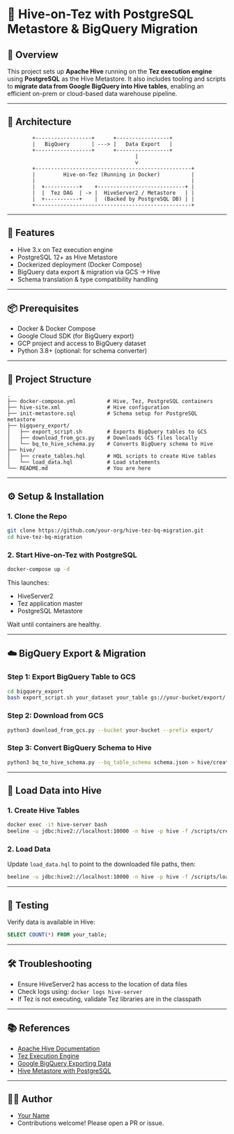 # 🐘 Hive-on-Tez with PostgreSQL Metastore & BigQuery Migration

## 📘 Overview

This project sets up **Apache Hive** running on the **Tez execution engine** using **PostgreSQL** as the Hive Metastore. It also includes tooling and scripts to **migrate data from Google BigQuery into Hive tables**, enabling an efficient on-prem or cloud-based data warehouse pipeline.

---

## 🧱 Architecture

```
        +------------------+      +-----------------+
        |   BigQuery       | ---> |   Data Export   |
        +------------------+      +-----------------+
                                         |
                                         v
        +--------------------------------------------------+
        |         Hive-on-Tez (Running in Docker)          |
        |                                                  |
        |  +-----------+    +----------------------------+ |
        |  |  Tez DAG  | -> |  HiveServer2 / Metastore   | |
        |  +-----------+    |  (Backed by PostgreSQL DB) | |
        +--------------------------------------------------+
```

---

## 🚀 Features

- Hive 3.x on Tez execution engine
- PostgreSQL 12+ as Hive Metastore
- Dockerized deployment (Docker Compose)
- BigQuery data export & migration via GCS → Hive
- Schema translation & type compatibility handling

---

## 📦 Prerequisites

- Docker & Docker Compose
- Google Cloud SDK (for BigQuery export)
- GCP project and access to BigQuery dataset
- Python 3.8+ (optional: for schema converter)

---

## 📁 Project Structure

```
.
├── docker-compose.yml          # Hive, Tez, PostgreSQL containers
├── hive-site.xml               # Hive configuration
├── init-metastore.sql          # Schema setup for PostgreSQL metastore
├── bigquery_export/
│   ├── export_script.sh        # Exports BigQuery tables to GCS
│   ├── download_from_gcs.py    # Downloads GCS files locally
│   └── bq_to_hive_schema.py    # Converts BigQuery schema to Hive
├── hive/
│   ├── create_tables.hql       # HQL scripts to create Hive tables
│   └── load_data.hql           # Load statements
└── README.md                   # You are here
```

---

## ⚙️ Setup & Installation

### 1. Clone the Repo

```bash
git clone https://github.com/your-org/hive-tez-bq-migration.git
cd hive-tez-bq-migration
```

### 2. Start Hive-on-Tez with PostgreSQL

```bash
docker-compose up -d
```

This launches:

- HiveServer2
- Tez application master
- PostgreSQL Metastore

Wait until containers are healthy.

---

## ☁️ BigQuery Export & Migration

### Step 1: Export BigQuery Table to GCS

```bash
cd bigquery_export
bash export_script.sh your_dataset your_table gs://your-bucket/export/
```

### Step 2: Download from GCS

```bash
python3 download_from_gcs.py --bucket your-bucket --prefix export/
```

### Step 3: Convert BigQuery Schema to Hive

```bash
python3 bq_to_hive_schema.py --bq_table_schema schema.json > hive/create_tables.hql
```

---

## 🐝 Load Data into Hive

### 1. Create Hive Tables

```bash
docker exec -it hive-server bash
beeline -u jdbc:hive2://localhost:10000 -n hive -p hive -f /scripts/create_tables.hql
```

### 2. Load Data

Update `load_data.hql` to point to the downloaded file paths, then:

```bash
beeline -u jdbc:hive2://localhost:10000 -n hive -p hive -f /scripts/load_data.hql
```

---

## 🧪 Testing

Verify data is available in Hive:

```sql
SELECT COUNT(*) FROM your_table;
```

---

## 🛠️ Troubleshooting

- Ensure HiveServer2 has access to the location of data files
- Check logs using: `docker logs hive-server`
- If Tez is not executing, validate Tez libraries are in the classpath

---

## 📚 References

- [Apache Hive Documentation](https://cwiki.apache.org/confluence/display/Hive/Home)
- [Tez Execution Engine](https://tez.apache.org/)
- [Google BigQuery Exporting Data](https://cloud.google.com/bigquery/docs/exporting-data)
- [Hive Metastore with PostgreSQL](https://cwiki.apache.org/confluence/display/Hive/AdminManual+Metastore+Administration)

---

## 🧑‍💻 Author

- [Your Name](https://github.com/your-github)
- Contributions welcome! Please open a PR or issue.
